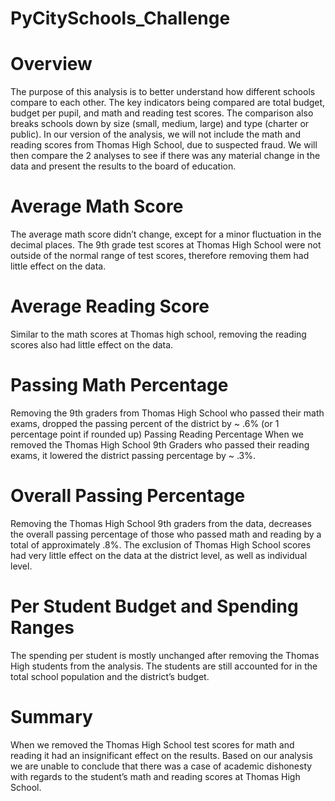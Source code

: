 # PyCitySchools_Challenge
# Overview
The purpose of this analysis is to better understand how different schools compare to each other. The key indicators being compared are total budget, budget per pupil, and math and reading test scores. The comparison also breaks schools down by size (small, medium, large) and type (charter or public). In our version of the analysis, we will not include the math and reading scores from Thomas High School, due to suspected fraud. We will then compare the 2 analyses to see if there was any material change in the data and present the results to the board of education.
# Average Math Score
The average math score didn’t change, except for a minor fluctuation in the decimal places. The 9th grade test scores at Thomas High School were not outside of the normal range of test scores, therefore removing them had little effect on the data.

# Average Reading Score
Similar to the math scores at Thomas high school, removing the reading scores also had little effect on the data.

# Passing Math Percentage
Removing the 9th graders from Thomas High School who passed their math exams, dropped the passing percent of the district by ~ .6% (or 1 percentage point if rounded up)
Passing Reading Percentage
When we removed the Thomas High School 9th Graders who passed their reading exams, it lowered the district passing percentage by ~ .3%. 

# Overall Passing Percentage
Removing the Thomas High School 9th graders from the data, decreases the overall passing percentage of those who passed math and reading by a total of approximately  .8%. The exclusion of Thomas High School scores had very little effect on the data at the district level, as well as individual level. 

# Per Student Budget and Spending Ranges
The spending per student is mostly unchanged after removing the Thomas High students from the analysis. The students are still accounted for in the total school population and the district’s budget.

# Summary
When we removed the Thomas High School test scores for math and reading it had an insignificant effect on the results. Based on our analysis we are unable to conclude that there was a case of academic dishonesty with regards to the student’s math and reading scores at Thomas High School. 
